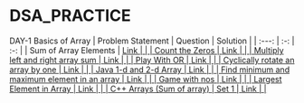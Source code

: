 # DSA_PRACTICE
DAY-1
Basics of Array
| Problem Statement | Question  | Solution  |
| :---:   | :-: | :-: |
| Sum of Array Elements | <a href="https://practice.geeksforgeeks.org/problems/sum-of-array-elements2502/1"> Link |  |
| Count the Zeros | <a href="https://practice.geeksforgeeks.org/problems/count-the-zeros2550/1"> Link |  |
| Multiply left and right array sum | <a href="https://practice.geeksforgeeks.org/problems/multiply-left-and-right-array-sum1555/1"> Link |  |
| Play With OR | <a href="https://practice.geeksforgeeks.org/problems/multiply-left-and-right-array-sum1555/1"> Link |  |
| Cyclically rotate an array by one | <a href="https://practice.geeksforgeeks.org/problems/multiply-left-and-right-array-sum1555/1"> Link |  |
| Java 1-d and 2-d Array | <a href="https://practice.geeksforgeeks.org/problems/multiply-left-and-right-array-sum1555/1"> Link |  |
| Find minimum and maximum element in an array | <a href="https://practice.geeksforgeeks.org/problems/multiply-left-and-right-array-sum1555/1"> Link |  |
| Game with nos | <a href="https://practice.geeksforgeeks.org/problems/multiply-left-and-right-array-sum1555/1"> Link |  |
| Largest Element in Array | <a href="https://practice.geeksforgeeks.org/problems/multiply-left-and-right-array-sum1555/1"> Link |  |
| C++ Arrays (Sum of array) | Set 1 | <a href="https://practice.geeksforgeeks.org/problems/multiply-left-and-right-array-sum1555/1"> Link |  |
